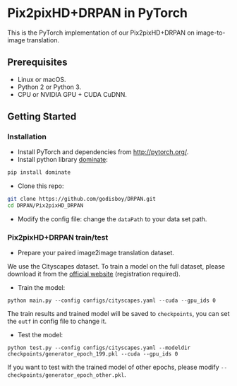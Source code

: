 # Pix2pixHD+DRPAN in PyTorch

This is the PyTorch implementation of our Pix2pixHD+DRPAN on image-to-image translation.

## Prerequisites
- Linux or macOS.
- Python 2 or Python 3.
- CPU or NVIDIA GPU + CUDA CuDNN.

## Getting Started
### Installation
- Install PyTorch and dependencies from http://pytorch.org/.
- Install python library [dominate](https://github.com/Knio/dominate):
```bash
pip install dominate
```

- Clone this repo:
```bash
git clone https://github.com/godisboy/DRPAN.git
cd DRPAN/Pix2pixHD_DRPAN
```

- Modify the config file:
change the `dataPath` to your data set path.

### Pix2pixHD+DRPAN train/test
- Prepare your paired image2image translation dataset. 

We use the Cityscapes dataset. To train a model on the full dataset, please download it from the [official website](https://www.cityscapes-dataset.com/) (registration required).
- Train the model:
```
python main.py --config configs/cityscapes.yaml --cuda --gpu_ids 0
```
The train results and trained model will be saved to `checkpoints`, you can set the `outf` in config file to change it.
- Test the model:
```
python test.py --config configs/cityscapes.yaml --modeldir checkpoints/generator_epoch_199.pkl --cuda --gpu_ids 0
```
If you want to test with the trained model of other epochs, please modify `--checkpoints/generator_epoch_other.pkl`. 
